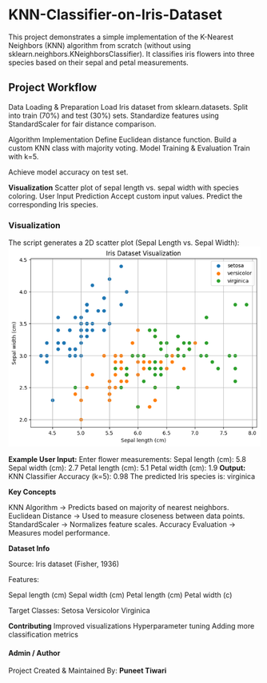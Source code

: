 # KNN-Classifier-on-Iris-Dataset
This project demonstrates a simple implementation of the K-Nearest Neighbors (KNN) algorithm from scratch (without using sklearn.neighbors.KNeighborsClassifier). It classifies iris flowers into three species based on their sepal and petal measurements.

## **Project Workflow**

Data Loading & Preparation
Load Iris dataset from sklearn.datasets.
Split into train (70%) and test (30%) sets.
Standardize features using StandardScaler for fair distance comparison.

Algorithm Implementation
Define Euclidean distance function.
Build a custom KNN class with majority voting.
Model Training & Evaluation
Train with k=5.

Achieve model accuracy on test set.

**Visualization**
Scatter plot of sepal length vs. sepal width with species coloring.
User Input Prediction
Accept custom input values.
Predict the corresponding Iris species.

 ### **Visualization**

The script generates a 2D scatter plot (Sepal Length vs. Sepal Width):![THE DATA](output.png)


**Example User Input:**
Enter flower measurements:
Sepal length (cm): 5.8
Sepal width (cm): 2.7
Petal length (cm): 5.1
Petal width (cm): 1.9
**Output:**
KNN Classifier Accuracy (k=5): 0.98
The predicted Iris species is: virginica

**Key Concepts**

KNN Algorithm → Predicts based on majority of nearest neighbors.
Euclidean Distance → Used to measure closeness between data points.
StandardScaler → Normalizes feature scales.
Accuracy Evaluation → Measures model performance.

**Dataset Info**

Source: Iris dataset (Fisher, 1936)

Features:

Sepal length (cm)
Sepal width (cm)
Petal length (cm)
Petal width (c)

Target Classes:
Setosa
Versicolor
Virginica

**Contributing**
Improved visualizations 
Hyperparameter tuning 
Adding more classification metrics

#### **Admin / Author**

Project Created & Maintained By:
 **Puneet Tiwari**
